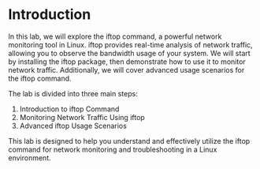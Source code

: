 # Introduction

In this lab, we will explore the iftop command, a powerful network monitoring tool in Linux. iftop provides real-time analysis of network traffic, allowing you to observe the bandwidth usage of your system. We will start by installing the iftop package, then demonstrate how to use it to monitor network traffic. Additionally, we will cover advanced usage scenarios for the iftop command.

The lab is divided into three main steps:

1. Introduction to iftop Command
2. Monitoring Network Traffic Using iftop
3. Advanced iftop Usage Scenarios

This lab is designed to help you understand and effectively utilize the iftop command for network monitoring and troubleshooting in a Linux environment.
